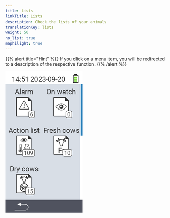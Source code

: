 ```yaml
---
title: Lists
linkTitle: Lists
description: Check the lists of your animals
translationKey: lists
weight: 50
no_list: true
maphilight: true
---
```

{{% alert title="Hint" %}}
If you click on a menu item, you will be redirected to a description of the respective function.
{{% /alert %}}

<img src="images/lists.png" alt="VitalControl New on farm" title="New on farm" usemap="#workmap" class="maphilight">

<map name="workmap">
  <area shape="rect" coords="0,40,116,160" alt="Alarm list" title="Check out your alarm list&#10;Mouse klick: open documentation" href="/en/docs/lists/alarm/">
  <area shape="rect" coords="0,160,116,280" alt="Action list" title="Check out your on action list.&#10;Mouse klick: open documentation" href="/en/docs/lists/actions/">
  <area shape="rect" coords="0,280,116,400" alt="Dry cows list" title="Check out your dry cows list&#10;Mouse klick: open documentation" href="/en/docs/lists/dry-cows/">

  <area shape="rect" coords="116,40,232,160" alt="On watch list" title="Check out your on watch list&#10;Mouse klick: open documentation" href="/en/docs/lists/on-watch/">
  <area shape="rect" coords="116,160,232,280" alt="Fresh cows" title="Check out your fresh cows list&#10;Mouse klick: open documentation" href="/en/docs/lists/fresh-cows/">
</map>
